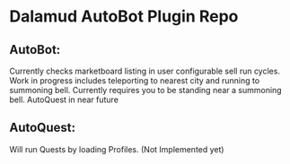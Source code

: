 # **Dalamud AutoBot Plugin Repo**

## AutoBot:

Currently checks marketboard listing in user configurable sell run cycles. Work in progress includes teleporting to nearest city and running to summoning bell. Currently requires you to be standing near a summoning bell. AutoQuest in near future

## AutoQuest:
Will run Quests by loading Profiles. (Not Implemented yet)
